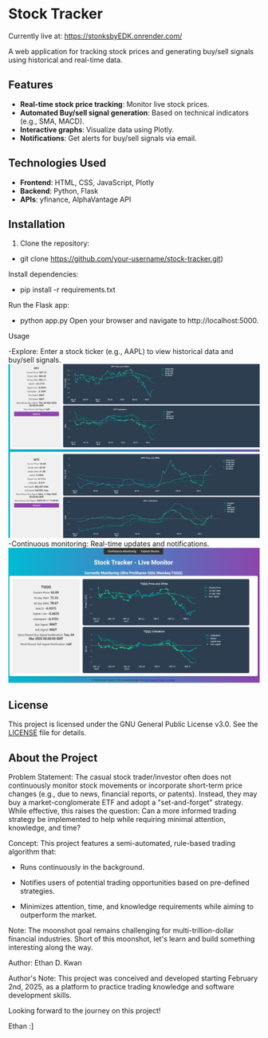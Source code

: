 # Stock Tracker 
Currently live at: https://stonksbyEDK.onrender.com/

A web application for tracking stock prices and generating buy/sell signals using historical and real-time data.

## Features
- **Real-time stock price tracking**: Monitor live stock prices.
- **Automated Buy/sell signal generation**: Based on technical indicators (e.g., SMA, MACD).
- **Interactive graphs**: Visualize data using Plotly.
- **Notifications**: Get alerts for buy/sell signals via email.

## Technologies Used
- **Frontend**: HTML, CSS, JavaScript, Plotly
- **Backend**: Python, Flask
- **APIs**: yfinance, AlphaVantage API

## Installation
1. Clone the repository: 
- git clone https://github.com/your-username/stock-tracker.git)

Install dependencies: 
- pip install -r requirements.txt

Run the Flask app:
- python app.py
Open your browser and navigate to http://localhost:5000.


Usage

-Explore: Enter a stock ticker (e.g., AAPL) to view historical data and buy/sell signals.
![Explore page demo](WebsiteExploreDemo.png) <br>
-Continuous monitoring: Real-time updates and notifications.
![Continuous monitoring page demo](WebsiteContinuousDemo.png)

## License
This project is licensed under the GNU General Public License v3.0. See the [LICENSE](LICENSE) file for details.

## About the Project

Problem Statement:
The casual stock trader/investor often does not continuously monitor stock movements or incorporate short-term price changes (e.g., due to news, financial reports, or patents). Instead, they may buy a market-conglomerate ETF and adopt a "set-and-forget" strategy. While effective, this raises the question: Can a more informed trading strategy be implemented to help while requiring minimal attention, knowledge, and time?

Concept:
This project features a semi-automated, rule-based trading algorithm that:

- Runs continuously in the background.

- Notifies users of potential trading opportunities based on pre-defined strategies.

- Minimizes attention, time, and knowledge requirements while aiming to outperform the market.

Note: The moonshot goal remains challenging for multi-trillion-dollar financial industries. Short of this moonshot, let's learn and build something interesting along the way.

Author:
Ethan D. Kwan

Author's Note:
This project was conceived and developed starting February 2nd, 2025, as a platform to practice trading knowledge and software development skills.


Looking forward to the journey on this project!

Ethan :]
